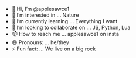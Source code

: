 - 👋 Hi, I’m @applesawce1
- 👀 I’m interested in ... Nature
- 🌱 I’m currently learning ... Everything I want
- 💞️ I’m looking to collaborate on ... JS, Python, Lua
- 📫 How to reach me ... applesawce1 on insta
- 😄 Pronouns: ... he/they
- ⚡ Fun fact: ... We live on a big rock

<!---
applesawce1/applesawce1 is a ✨ special ✨ repository because its `README.md` (this file) appears on your GitHub profile.
You can click the Preview link to take a look at your changes.
--->
